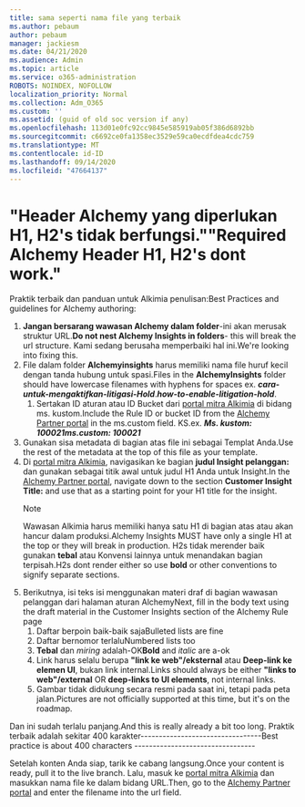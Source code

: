 ```yaml
---
title: sama seperti nama file yang terbaik
ms.author: pebaum
author: pebaum
manager: jackiesm
ms.date: 04/21/2020
ms.audience: Admin
ms.topic: article
ms.service: o365-administration
ROBOTS: NOINDEX, NOFOLLOW
localization_priority: Normal
ms.collection: Adm_O365
ms.custom: ''
ms.assetid: (guid of old soc version if any)
ms.openlocfilehash: 113d01e0fc92cc9845e585919ab05f386d6892bb
ms.sourcegitcommit: c6692ce0fa1358ec3529e59ca0ecdfdea4cdc759
ms.translationtype: MT
ms.contentlocale: id-ID
ms.lasthandoff: 09/14/2020
ms.locfileid: "47664137"
---
```

# <a name="required-alchemy-header-h1-h2s-dont-work"></a><span data-ttu-id="9c1d1-102">"Header Alchemy yang diperlukan H1, H2's tidak berfungsi."</span><span class="sxs-lookup"><span data-stu-id="9c1d1-102">"Required Alchemy Header H1, H2's dont work."</span></span>
<span data-ttu-id="9c1d1-103">Praktik terbaik dan panduan untuk Alkimia penulisan:</span><span class="sxs-lookup"><span data-stu-id="9c1d1-103">Best Practices and guidelines for Alchemy authoring:</span></span>

1. <span data-ttu-id="9c1d1-104">**Jangan bersarang wawasan Alchemy dalam folder**-ini akan merusak struktur URL.</span><span class="sxs-lookup"><span data-stu-id="9c1d1-104">**Do not nest Alchemy Insights in folders**- this will break the url structure.</span></span> <span data-ttu-id="9c1d1-105">Kami sedang berusaha memperbaiki hal ini.</span><span class="sxs-lookup"><span data-stu-id="9c1d1-105">We're looking into fixing this.</span></span>
1. <span data-ttu-id="9c1d1-106">File dalam folder **Alchemyinsights** harus memiliki nama file huruf kecil dengan tanda hubung untuk spasi.</span><span class="sxs-lookup"><span data-stu-id="9c1d1-106">Files in the **AlchemyInsights** folder should have lowercase filenames with hyphens for spaces ex.</span></span> <span data-ttu-id="9c1d1-107">***cara-untuk-mengaktifkan-litigasi-Hold***.</span><span class="sxs-lookup"><span data-stu-id="9c1d1-107">***how-to-enable-litigation-hold***.</span></span>
    1. <span data-ttu-id="9c1d1-108">Sertakan ID aturan atau ID Bucket dari [portal mitra Alkimia](https://alchemyportal.azurewebsites.net) di bidang ms. kustom.</span><span class="sxs-lookup"><span data-stu-id="9c1d1-108">Include the Rule ID or bucket ID from the [Alchemy Partner portal](https://alchemyportal.azurewebsites.net) in the ms.custom field.</span></span> <span data-ttu-id="9c1d1-109">KS.</span><span class="sxs-lookup"><span data-stu-id="9c1d1-109">ex.</span></span> <span data-ttu-id="9c1d1-110">***Ms. kustom: 100021***</span><span class="sxs-lookup"><span data-stu-id="9c1d1-110">***ms.custom: 100021***</span></span>
1. <span data-ttu-id="9c1d1-111">Gunakan sisa metadata di bagian atas file ini sebagai Templat Anda.</span><span class="sxs-lookup"><span data-stu-id="9c1d1-111">Use the rest of the metadata at the top of this file as your template.</span></span>
1. <span data-ttu-id="9c1d1-112">Di [portal mitra Alkimia](https://alchemyportal.azurewebsites.net), navigasikan ke bagian **judul Insight pelanggan:** dan gunakan sebagai titik awal untuk judul H1 Anda untuk Insight.</span><span class="sxs-lookup"><span data-stu-id="9c1d1-112">In the [Alchemy Partner portal](https://alchemyportal.azurewebsites.net), navigate down to the section **Customer Insight Title:** and use that as a starting point for your H1 title for the insight.</span></span> 
    > [!NOTE]
    > <span data-ttu-id="9c1d1-113">Wawasan Alkimia harus memiliki hanya satu H1 di bagian atas atau akan hancur dalam produksi.</span><span class="sxs-lookup"><span data-stu-id="9c1d1-113">Alchemy Insights MUST have only a single H1 at the top or they will break in production.</span></span> <span data-ttu-id="9c1d1-114">H2s tidak merender baik gunakan **tebal** atau Konvensi lainnya untuk menandakan bagian terpisah.</span><span class="sxs-lookup"><span data-stu-id="9c1d1-114">H2s dont render either so use **bold** or other conventions to signify separate sections.</span></span>
1. <span data-ttu-id="9c1d1-115">Berikutnya, isi teks isi menggunakan materi draf di bagian wawasan pelanggan dari halaman aturan Alchemy</span><span class="sxs-lookup"><span data-stu-id="9c1d1-115">Next, fill in the body text using the draft material in the Customer Insights section of the Alchemy Rule page</span></span>
    1. <span data-ttu-id="9c1d1-116">Daftar berpoin baik-baik saja</span><span class="sxs-lookup"><span data-stu-id="9c1d1-116">Bulleted lists are fine</span></span>
    1. <span data-ttu-id="9c1d1-117">Daftar bernomor terlalu</span><span class="sxs-lookup"><span data-stu-id="9c1d1-117">Numbered lists too</span></span>
    1. <span data-ttu-id="9c1d1-118">**Tebal** dan *miring* adalah-OK</span><span class="sxs-lookup"><span data-stu-id="9c1d1-118">**Bold** and *italic* are a-ok</span></span>
    1. <span data-ttu-id="9c1d1-119">Link harus selalu berupa **"link ke web"/eksternal** atau **Deep-link ke elemen UI**, bukan link internal.</span><span class="sxs-lookup"><span data-stu-id="9c1d1-119">Links should always be either **"links to web"/external** OR **deep-links to UI elements**, not internal links.</span></span>
    1. <span data-ttu-id="9c1d1-120">Gambar tidak didukung secara resmi pada saat ini, tetapi pada peta jalan.</span><span class="sxs-lookup"><span data-stu-id="9c1d1-120">Pictures are not officially supported at this time, but it's on the roadmap.</span></span>

<span data-ttu-id="9c1d1-121">Dan ini sudah terlalu panjang.</span><span class="sxs-lookup"><span data-stu-id="9c1d1-121">And this is really already a bit too long.</span></span> <span data-ttu-id="9c1d1-122">Praktik terbaik adalah sekitar 400 karakter---------------------------------</span><span class="sxs-lookup"><span data-stu-id="9c1d1-122">Best practice is about 400 characters ---------------------------------</span></span>

<span data-ttu-id="9c1d1-123">Setelah konten Anda siap, tarik ke cabang langsung.</span><span class="sxs-lookup"><span data-stu-id="9c1d1-123">Once your content is ready, pull it to the live branch.</span></span> <span data-ttu-id="9c1d1-124">Lalu, masuk ke [portal mitra Alkimia](https://alchemyportal.azurewebsites.net) dan masukkan nama file ke dalam bidang URL.</span><span class="sxs-lookup"><span data-stu-id="9c1d1-124">Then, go to the [Alchemy Partner portal](https://alchemyportal.azurewebsites.net) and enter the filename into the url field.</span></span> 